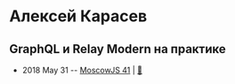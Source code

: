 # Алексей Карасев

## GraphQL и Relay Modern на практике
- 2018 May 31 -- [MoscowJS 41](https://youtu.be/f6JyNlEoWFs)  | [:notebook:](https://cloud.mail.ru/public/GVb7/XoF9UQv9w)  

